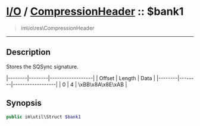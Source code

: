 # [I/O](io.md) / [CompressionHeader](io-CompressionHeader.md) :: $bank1
 > im\io\res\CompressionHeader
____

## Description
Stores the SQSync signature.

|--------|--------|------------------|
| Offset | Length | Data             |
|--------|--------|------------------|
| 0      | 4      | \xBB\x8A\x8E\xAB |

## Synopsis
```php
public im\util\Struct $bank1
```
